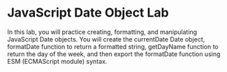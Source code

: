 # JavaScript Date Object Lab

In this lab, you will practice creating, formatting, and manipulating JavaScript Date objects. You will create the currentDate Date object, formatDate function to return a formatted string, getDayName function to return the day of the week, and then export the formatDate function using ESM (ECMAScript module) syntax.
